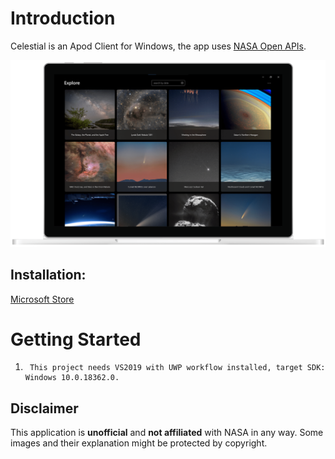 # Introduction
Celestial is an Apod Client for Windows, the app uses [NASA Open APIs](https://api.nasa.gov/).

![](https://raw.githubusercontent.com/MadeiraAlexandre/Celestial/master/screenshot/Device.png)

## Installation:
[Microsoft Store](https://www.microsoft.com/store/apps/9NSSN961H02M)

# Getting Started
1.      This project needs VS2019 with UWP workflow installed, target SDK: Windows 10.0.18362.0.

## Disclaimer
This application is **unofficial** and **not affiliated** with NASA in any way. Some images and their explanation might be protected by copyright.
